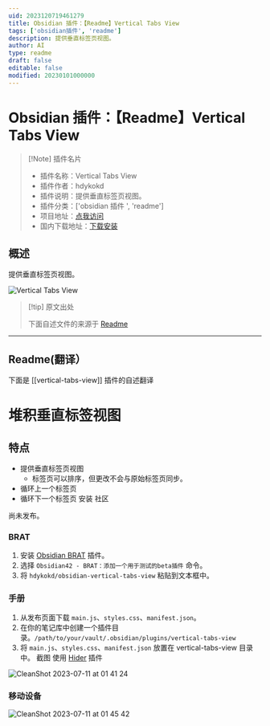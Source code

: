 ```yaml
---
uid: 2023120719461279
title: Obsidian 插件：【Readme】Vertical Tabs View
tags: ['obsidian插件', 'readme']
description: 提供垂直标签页视图。
author: AI
type: readme
draft: false
editable: false
modified: 20230101000000
---
```


# Obsidian 插件：【Readme】Vertical Tabs View

> [!Note] 插件名片
> - 插件名称：Vertical Tabs View
> - 插件作者：hdykokd
> - 插件说明：提供垂直标签页视图。
> - 插件分类：['obsidian 插件 ', 'readme']
> - 项目地址：[点我访问](https://github.com/hdykokd/obsidian-vertical-tabs-view)
> - 国内下载地址：[下载安装](https://pkmer.cn/products/plugin/pluginMarket/?vertical-tabs-view)

## 概述

提供垂直标签页视图。

![Vertical Tabs View](https://cdn.pkmer.cn/covers/vertical-tabs-view.png!pkmer)

> [!tip] 原文出处
>
>下面自述文件的来源于 [Readme](https://ghproxy.net/https://raw.githubusercontent.com/hdykokd/obsidian-vertical-tabs-view/main/README.md)
>

---

## Readme(翻译）

下面是 [[vertical-tabs-view]] 插件的自述翻译

# 堆积垂直标签视图

## 特点

- 提供垂直标签页视图
  - 标签页可以排序，但更改不会与原始标签页同步。
- 循环上一个标签页
- 循环下一个标签页
安装
社区

尚未发布。

### BRAT

1. 安装 [Obsidian BRAT](https://github.com/TfTHacker/obsidian42-brat) 插件。
2. 选择 `Obsidian42 - BRAT：添加一个用于测试的beta插件` 命令。
3. 将 `hdykokd/obsidian-vertical-tabs-view` 粘贴到文本框中。

### 手册

1. 从发布页面下载 `main.js`、`styles.css`、`manifest.json`。
2. 在你的笔记库中创建一个插件目录。`/path/to/your/vault/.obsidian/plugins/vertical-tabs-view`
3. 将 `main.js`、`styles.css`、`manifest.json` 放置在 vertical-tabs-view 目录中。
截图
使用 [Hider](https://github.com/kepano/obsidian-hider) 插件

![CleanShot 2023-07-11 at 01 41 24](https://cdn.pkmer.cn/covers/vertical-tabs-view_1_0.png!pkmer)

### 移动设备

![CleanShot 2023-07-11 at 01 45 42](https://cdn.pkmer.cn/covers/vertical-tabs-view_1_1.png!pkmer)
